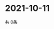 # 2021-10-11
  共 0条

  <!-- BEGIN -->
  <!-- 最后更新时间Mon Oct 11 2021 10:03:43 GMT+0000 (Coordinated Universal Time) -->
  
  <!-- END -->
  
  